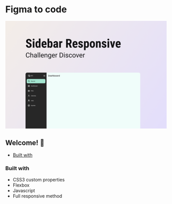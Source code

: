 # Figma to code

![Design preview for the coding challenge](/ressources/images/project.png)

## Welcome! 👋

  - [Built with](#built-with)


### Built with

- CSS3 custom properties
- Flexbox
- Javascript
- Full responsive method

